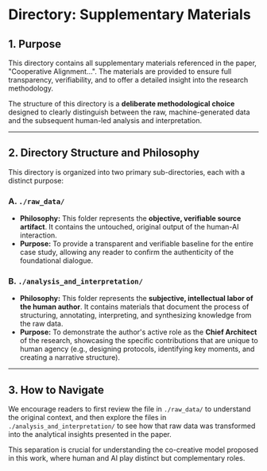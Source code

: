# Directory: Supplementary Materials

## 1. Purpose

This directory contains all supplementary materials referenced in the paper, "Cooperative Alignment...". The materials are provided to ensure full transparency, verifiability, and to offer a detailed insight into the research methodology.

The structure of this directory is a **deliberate methodological choice** designed to clearly distinguish between the raw, machine-generated data and the subsequent human-led analysis and interpretation.

---

## 2. Directory Structure and Philosophy

This directory is organized into two primary sub-directories, each with a distinct purpose:

### A. `./raw_data/`

*   **Philosophy:** This folder represents the **objective, verifiable source artifact**. It contains the untouched, original output of the human-AI interaction.
*   **Purpose:** To provide a transparent and verifiable baseline for the entire case study, allowing any reader to confirm the authenticity of the foundational dialogue.

### B. `./analysis_and_interpretation/`

*   **Philosophy:** This folder represents the **subjective, intellectual labor of the human author**. It contains materials that document the process of structuring, annotating, interpreting, and synthesizing knowledge from the raw data.
*   **Purpose:** To demonstrate the author's active role as the **Chief Architect** of the research, showcasing the specific contributions that are unique to human agency (e.g., designing protocols, identifying key moments, and creating a narrative structure).

---

## 3. How to Navigate

We encourage readers to first review the file in `./raw_data/` to understand the original context, and then explore the files in `./analysis_and_interpretation/` to see how that raw data was transformed into the analytical insights presented in the paper.

This separation is crucial for understanding the co-creative model proposed in this work, where human and AI play distinct but complementary roles.